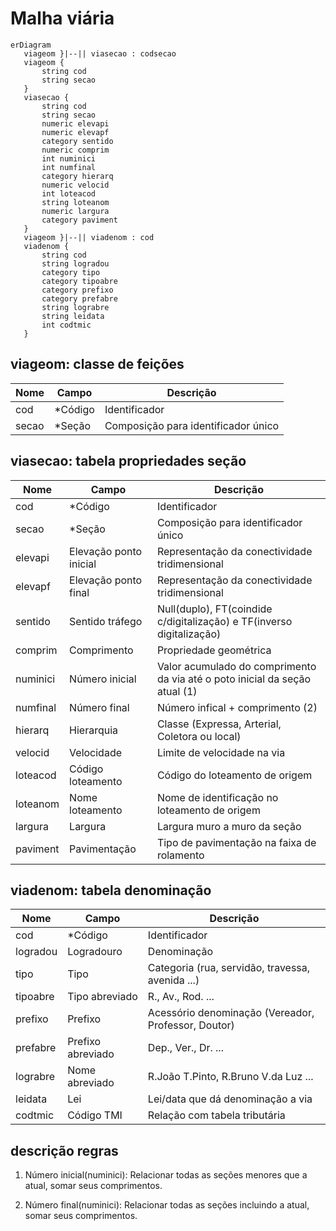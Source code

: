 # Malha viária

```mermaid
erDiagram
   viageom }|--|| viasecao : codsecao
   viageom {
       string cod
       string secao
   }
   viasecao {
       string cod
       string secao
       numeric elevapi
       numeric elevapf
       category sentido
       numeric comprim
       int numinici
       int numfinal
       category hierarq
       numeric velocid
       int loteacod
       string loteanom
       numeric largura
       category paviment
   }
   viageom }|--|| viadenom : cod
   viadenom {
       string cod
       string logradou
       category tipo
       category tipoabre
       category prefixo
       category prefabre
       string lograbre
       string leidata
       int codtmic
   }
```

## viageom: classe de feições

Nome  | Campo   | Descrição
------|---------|------------------------------------
cod   | *Código | Identificador
secao | *Seção  | Composição para identificador único

## viasecao: tabela propriedades seção

Nome     | Campo                  | Descrição
---------|------------------------|----------------------------------------------------------------------
cod      | *Código                | Identificador
secao    | *Seção                 | Composição para identificador único
elevapi  | Elevação ponto inicial | Representação da conectividade tridimensional
elevapf  | Elevação ponto final   | Representação da conectividade tridimensional
sentido  | Sentido tráfego        | Null(duplo), FT(coindide c/digitalização) e TF(inverso digitalização)
comprim  | Comprimento            | Propriedade geométrica
numinici | Número inicial         | Valor acumulado do comprimento da via até o poto inicial da seção atual (1)
numfinal | Número final           | Número infical + comprimento (2)
hierarq  | Hierarquia             | Classe (Expressa, Arterial, Coletora ou local)
velocid  | Velocidade             | Limite de velocidade na via
loteacod | Código loteamento      | Código do loteamento de origem
loteanom | Nome loteamento        | Nome de identificação no loteamento de origem
largura  | Largura                | Largura muro a muro da seção
paviment | Pavimentação           | Tipo de pavimentação na faixa de rolamento

## viadenom: tabela denominação

Nome     | Campo             | Descrição
---------|-------------------|----------------------------------------------------
cod      | *Código           | Identificador
logradou | Logradouro        | Denominação
tipo     | Tipo              | Categoria (rua, servidão, travessa, avenida ...)
tipoabre | Tipo abreviado    | R., Av., Rod. ...
prefixo  | Prefixo           | Acessório denominação (Vereador, Professor, Doutor)
prefabre | Prefixo abreviado | Dep., Ver., Dr. ...
lograbre | Nome abreviado    | R.João T.Pinto, R.Bruno V.da Luz ...
leidata  | Lei               | Lei/data que dá denominação a via
codtmic  | Código TMI        | Relação com tabela tributária

## descrição regras

1. Número inicial(numinici): Relacionar todas as seções menores que a atual, somar seus comprimentos.

2. Número final(numinici): Relacionar todas as seções incluindo a atual, somar seus comprimentos.
